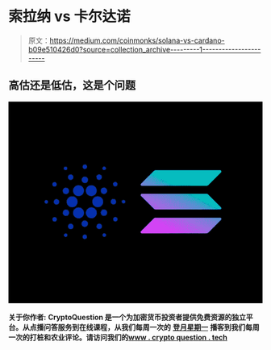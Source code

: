 # 索拉纳 vs 卡尔达诺

> 原文：<https://medium.com/coinmonks/solana-vs-cardano-b09e510426d0?source=collection_archive---------1----------------------->

## 高估还是低估，这是个问题

![](img/7b61900a04dec3802e6b15f1874c94f4.png)

**关于你作者:** **CryptoQuestion 是一个为加密货币投资者提供免费资源的独立平台。从点播问答服务到在线课程，从我们每周一次的** [**登月星期一**](https://cryptoquestion.tech/weekly-podcast/) **播客到我们每周一次的打桩和农业评论。请访问我们的**[**www . crypto question . tech**](http://www.cryptoquestion.tech/)